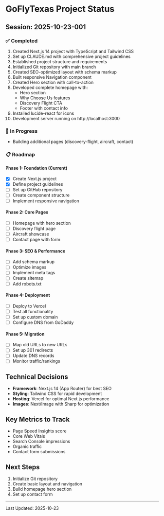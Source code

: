 # GoFlyTexas Project Status

## Session: 2025-10-23-001

### ✅ Completed
1. Created Next.js 14 project with TypeScript and Tailwind CSS
2. Set up CLAUDE.md with comprehensive project guidelines
3. Established project structure and requirements
4. Initialized Git repository with main branch
5. Created SEO-optimized layout with schema markup
6. Built responsive Navigation component
7. Created Hero section with call-to-action
8. Developed complete homepage with:
   - Hero section
   - Why Choose Us features
   - Discovery Flight CTA
   - Footer with contact info
9. Installed lucide-react for icons
10. Development server running on http://localhost:3000

### 🔄 In Progress
- Building additional pages (discovery-flight, aircraft, contact)

### 📋 Roadmap

#### Phase 1: Foundation (Current)
- [x] Create Next.js project
- [x] Define project guidelines
- [ ] Set up GitHub repository
- [ ] Create component structure
- [ ] Implement responsive navigation

#### Phase 2: Core Pages
- [ ] Homepage with hero section
- [ ] Discovery flight page
- [ ] Aircraft showcase
- [ ] Contact page with form

#### Phase 3: SEO & Performance
- [ ] Add schema markup
- [ ] Optimize images
- [ ] Implement meta tags
- [ ] Create sitemap
- [ ] Add robots.txt

#### Phase 4: Deployment
- [ ] Deploy to Vercel
- [ ] Test all functionality
- [ ] Set up custom domain
- [ ] Configure DNS from GoDaddy

#### Phase 5: Migration
- [ ] Map old URLs to new URLs
- [ ] Set up 301 redirects
- [ ] Update DNS records
- [ ] Monitor traffic/rankings

## Technical Decisions
- **Framework**: Next.js 14 (App Router) for best SEO
- **Styling**: Tailwind CSS for rapid development
- **Hosting**: Vercel for optimal Next.js performance
- **Images**: Next/Image with Sharp for optimization

## Key Metrics to Track
- Page Speed Insights score
- Core Web Vitals
- Search Console impressions
- Organic traffic
- Contact form submissions

## Next Steps
1. Initialize Git repository
2. Create basic layout and navigation
3. Build homepage hero section
4. Set up contact form

---
Last Updated: 2025-10-23
